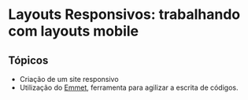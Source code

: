 # Layouts Responsivos: trabalhando com layouts mobile

## Tópicos
* Criação de um site responsivo
* Utilização do [Emmet](./EMMET/Emmet%20cheat%20sheet.md), ferramenta para agilizar a escrita de códigos.


